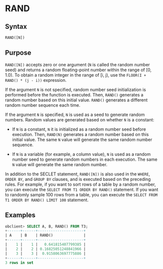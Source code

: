 # RAND

## Syntax

```sql
RAND([N])
```

## Purpose

`RAND([N])` accepts zero or one argument (`N` is called the random number seed) and returns a random floating-point number within the range of \[0, 1.0). To obtain a random integer in the range of \[i, j), use the `FLOOR(I + RAND() * (j - i))` expression.

If the argument `N` is not specified, random number seed initialization is performed before the function is executed. Then, `RAND()` generates a random number based on this initial value. `RAND()` generates a different random number sequence each time.

If the argument `N` is specified, `N` is used as a seed to generate random numbers. Random values are generated based on whether `N` is a constant:

* If `N` is a constant, `N` it is initialized as a random number seed before execution. Then, `RAND(N)` generates a random number based on this initial value. The same `N` value will generate the same random number sequence.

* If `N` is a variable (for example, a column value), `N` is used as a random number seed to generate random numbers in each execution. The same `N` value will generate the same random number.

In addition to the SECLET statement, `RAND([N])` is also used in the `WHERE`, `ORDER BY`, and `GROUP BY` clauses, and is executed based on the preceding rules. For example, if you want to sort rows of a table by a random number, you can execute the `SELECT FROM T1 ORDER BY RAND()` statement. If you want to randomly sample 100 rows from a table, you can execute the `SELECT FROM T1 ORDER BY RAND() LIMIT 100` statement.

## Examples

```sql
obclient> SELECT A, B, RAND() FROM T3;
+------+------+---------------------+
| A    | B    | RAND()              |
+------+------+---------------------+
|    1 |    1 |   0.641815407799385 |
|    2 |    2 | 0.16825051248841966 |
|    3 |    3 |  0.9158063697775886 |
+------+------+---------------------+
3 rows in set
```
